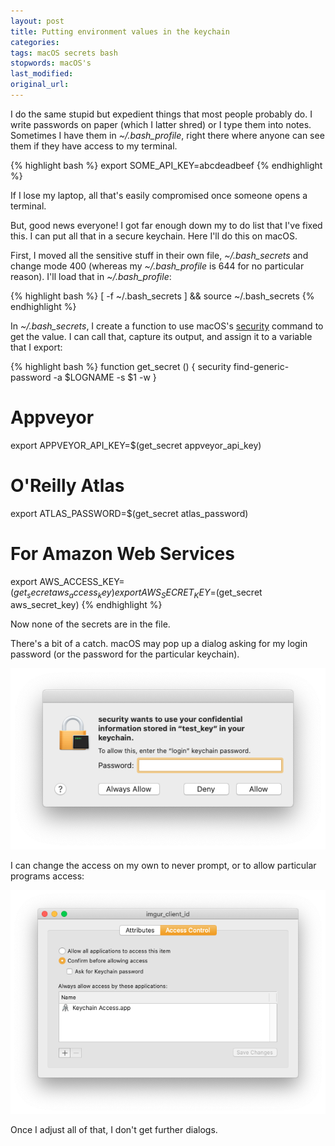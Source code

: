 ```yaml
---
layout: post
title: Putting environment values in the keychain
categories:
tags: macOS secrets bash
stopwords: macOS's
last_modified:
original_url:
---
```


I do the same stupid but expedient things that most people probably do. I write passwords on paper (which I latter shred) or I type them into notes. Sometimes I have them in *~/.bash_profile*, right there where anyone can see them if they have access to my terminal.

{% highlight bash %}
export SOME_API_KEY=abcdeadbeef
{% endhighlight %}

If I lose my laptop, all that's easily compromised once someone opens
a terminal.

But, good news everyone! I got far enough down my to do list that I've fixed this. I can put all that in a secure keychain. Here I'll do this on macOS.

First, I moved all the sensitive stuff in their own file, *~/.bash_secrets* and change mode 400 (whereas my *~/.bash_profile* is 644 for no particular reason). I'll load that in *~/.bash_profile*:

{% highlight bash %}
[ -f ~/.bash_secrets ] && source ~/.bash_secrets
{% endhighlight %}

In *~/.bash_secrets*, I create a function to use macOS's [security](https://ss64.com/osx/security.html) command to get the value. I can call that, capture its output, and assign it to a variable that I export:

{% highlight bash %}
function get_secret () {
	security find-generic-password -a $LOGNAME -s $1 -w
	}

# Appveyor
export APPVEYOR_API_KEY=$(get_secret appveyor_api_key)

# O'Reilly Atlas
export ATLAS_PASSWORD=$(get_secret atlas_password)

# For Amazon Web Services
export AWS_ACCESS_KEY=$(get_secret aws_access_key)
export AWS_SECRET_KEY=$(get_secret aws_secret_key)
{% endhighlight %}

Now none of the secrets are in the file.

There's a bit of a catch. macOS may pop up a dialog asking for my login password (or the password for the particular keychain).

![](/images/keychains/dialog.png)

I can change the access on my own to never prompt, or to allow particular programs access:

![](/images/keychains/access.png)

Once I adjust all of that, I don't get further dialogs.
